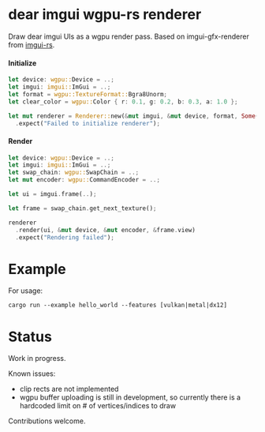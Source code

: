 # dear imgui wgpu-rs renderer

Draw dear imgui UIs as a wgpu render pass. Based on imgui-gfx-renderer from [imgui-rs](https://github.com/Gekkio/imgui-rs).

#### Initialize
```rust
let device: wgpu::Device = ..;
let imgui: imgui::ImGui = ..;
let format = wgpu::TextureFormat::Bgra8Unorm;
let clear_color = wgpu::Color { r: 0.1, g: 0.2, b: 0.3, a: 1.0 };

let mut renderer = Renderer::new(&mut imgui, &mut device, format, Some(clear_color))
  .expect("Failed to initialize renderer");
```

#### Render
```rust
let device: wgpu::Device = ..;
let imgui: imgui::ImGui = ..;
let swap_chain: wgpu::SwapChain = ..;
let mut encoder: wgpu::CommandEncoder = ..;

let ui = imgui.frame(..);

let frame = swap_chain.get_next_texture();

renderer
  .render(ui, &mut device, &mut encoder, &frame.view)
  .expect("Rendering failed");
```

# Example

For usage:
```
cargo run --example hello_world --features [vulkan|metal|dx12]
```

# Status

Work in progress.

Known issues:
* clip rects are not implemented
* wgpu buffer uploading is still in development, so currently there is a hardcoded limit on # of vertices/indices to draw

Contributions welcome.
